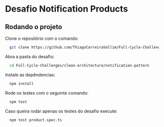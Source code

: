 # Desafio Notification Products

## Rodando o projeto

Clone o repositório com o comando:

``` sh
  git clone https://github.com/ThiagoCarreiraVallim/Full-Cycle-Challenges.git
```

Abra a pasta do desafio:

``` sh
  cd Full-Cycle-Challenges/clean-architecture/notification-pattern
```

Instale as depêndencias:

``` sh
  npm install
```

Rode os testes com o seguinte comando:

``` sh
  npm test
```

Caso queira rodar apenas os testes do desafio execute:

```sh
  npm test product.spec.ts
```
